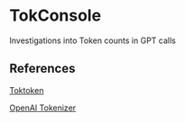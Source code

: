 # TokConsole
Investigations into Token counts in GPT calls

## References

[Toktoken](https://github.com/openai/tiktoken)

[OpenAI Tokenizer](https://platform.openai.com/tokenizer)
